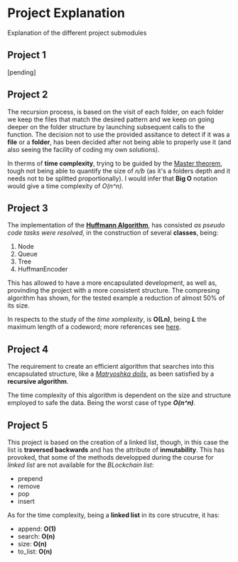 # Project Explanation
Explanation of the different project submodules

## Project 1
[pending]

## Project 2
The recursion process, is based on the visit of each folder, on each folder we keep the files that match the desired pattern and we keep on going deeper on the folder structure by launching subsequent calls to the function. The decision not to use the provided assitance to detect if it was a __file__ or a __folder__, has been decided after not being able to properly use it (and also seeing the facility of coding my own solutions).

In therms of __time complexity__, trying to be guided by the [Master theorem](https://en.wikipedia.org/wiki/Master_theorem_(analysis_of_algorithms)), tough not being able to quantify the size of _n/b_ (as it's a folders depth and it needs not to be splitted proportionally). I would infer that __Big O__ notation would give a time complexity of _O(n^n)_.

## Project 3
The implementation of the [__Huffmann Algorithm__](https://en.wikipedia.org/wiki/Huffman_coding), has consisted _as pseudo code tasks were resolved_, in the construction of several __classes__, being:
1. Node
2. Queue
3. Tree
4. HuffmanEncoder 

This has allowed to have a more encapsulated development, as well as, provinding the project with a more consistent structure. The compresing algorithm has shown, for the tested example a reduction of almost 50% of its size. 

In respects to the study of the _time xomplexity_, is __O(Ln)__, being _**L**_ the maximum length of a codeword; more references see [here](https://en.wikipedia.org/wiki/Huffman_coding#Optimality).

## Project 4 
The requirement to create an efficient algorithm that searches into this encapsulated structure, like a [_Matryoshka dolls_](https://en.wikipedia.org/wiki/Matryoshka_doll), as been satisfied by a __recursive algorithm__. 

The time complexity of this algorithm is dependent on the size and structure employed to safe the data. Being the worst case of type __*O(n^n)*__.

## Project 5
This project is based on the creation of a linked list, though, in this case the list is __traversed backwards__ and has the attribute of __inmutability__. This has provoked, that some of the methods developped during the course for _linked list_ are not available for the _BLockchain list_:
- prepend
- remove
- pop 
- insert

As for the time complexity, being a __linked list__ in its core strucutre, it has:

- append: __O(1)__
- search: __O(n)__
- size: __O(n)__
- to_list: __O(n)__
